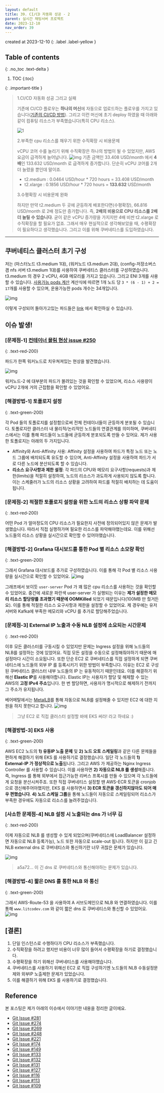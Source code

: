 ```yaml
---
layout: default
title: 39. CI/CD 자동화 성공 - 2
parent: 실시간 채팅서버 프로젝트
date: 2023-12-10
nav_order: 39
---
```

created at 2023-12-10 
{: .label .label-yellow }

## Table of contents
{: .no_toc .text-delta }

1. TOC
{:toc}




{: .important-title }
> 1.CI/CD 자동화 성공 그리고 실패
> 
> 기존에 CI/CD 플로우는 **하나의 머신**에 자동으로 업로드하는 플로우를 가지고 있습니다([기존의 CI/CD 방법](#기존의-cicd-플로우)).
> 그리고 이런 머신에 초기 deploy 하였을 때 아래와 같이 컴퓨팅 리소스가 부족했습니다(특히 CPU 리소스).
> 
> ![1](https://user-images.githubusercontent.com/29156882/270146879-11b383df-50b6-4c1f-8dc0-2491ba3cfd8a.png)
>
> 2.부족한 cpu 리소스를 채우기 위한 수직확장 시 비용문제
> 
> vCPU 코어 수를 늘리기 위해 수직확장은 하나의 방법이 될 수 있었지만, AWS 요금이 급격하게 늘어납니다.
> ![img](../../../assets/k8s/3.png)
> 기존 금액인 33.408 USD/month 에서 **4배**인 133.632 USD/month 로 급격하게 증가합니다. 단순히 vCPU 코어를 2개 더 늘렸을 뿐인데 말이죠. 
> 
> * t2.medium : 0.0464 USD/hour * 720 hours = 33.408 USD/month
> * t2.xlarge : 0.1856 USD/hour * 720 hours = **133.632** USD/month
> 
> 3.수평확장 시 비용문제 완화
> 
> 하지만 만약 t2.medium 두 곳에 균등하게 배포한다면(수평확장), 66.816 USD/month 로 2배 정도만 증가합니다. 즉, **2배의 비용으로 CPU 리소스를 2배 더 늘릴 수 있습니다**.
> 굳이 같은 vCPU 증가량을 가지지만 4배 비싼 t2.xlarge 로 수직확장을 할 필요가 없죠. 그래서 매우 현실적으로 생각해보았을 때, 수평확장이 필요하다고 생각했습니다. 그리고 이를 위해 쿠버네티스를 도입하였습니다.

---------

## 쿠버네티스 클러스터 초기 구성
저는 (마스터노드 t3.medium 1대), (워커노드 t3.medium 2대), (config-저장소버스 겸 nfs 서버 t3.medium 1대)를 사용하여 쿠버네티스 클러스터를 구성하였습니다. t3.medium 의 경우 2 vCPU, 4GB 메모리를 가지고 있습니다. 그리고 ENI 3개를 사용할 수 있습니다.
[사용가능 pods 계산](https://github.com/awslabs/amazon-eks-ami/blob/master/files/eni-max-pods.txt) 계산식에 따르면 1개 노드 당 `3 * (6 - 1) + 2 = 17`개를 사용할 수 있으며, 운용가능한 pods 개수는 34개입니다.

![img](../../../assets/k8s/4.png)

이렇게 구성되어 돌아가고있는 파드들은 [link](https://github.com/ghkdqhrbals/spring-chatting-server/issues/284) 에서 확인하실 수 있습니다.

## 이슈 발생!
### [문제점-1] [컨테이너 몰림 현상 issue #250](https://github.com/ghkdqhrbals/spring-chatting-server/issues/250)
{: .text-red-200}

파드가 한쪽 워커노드로 치우쳐져있는 현상을 발견했습니다.

![img](../../../assets/k8s/2.png)

워커노드-2 에 대부분의 파드가 몰려있는 것을 확인할 수 있었으며, 리소스 사용량이 vCPU 2개에 거의 근접함을 확인할 수 있었어요.

### [해결방법-1] 토폴로지 설정
{: .text-green-200}

각 Pod 들의 토폴로지를 설정함으로써 전체 컨테이너들이 균등하게 분포될 수 있습니다. 토폴로지란 클러스터 내 물리적/논리적인 노드들의 연결관계를 의미하며, 쿠버네티스에서는 이를 통해 파드들이 노드들에 균등하게 분포되도록 만들 수 있어요.
제가 사용한 토폴로지는 아래의 두 가지입니다.

* Affinity와 Anti-Affinity 사용: Affinity 설정을 사용하여 파드가 특정 노드 또는 노드 그룹에 배치되도록 유도할 수 있으며, Anti-Affinity 설정을 사용하여 파드가 서로 다른 노드에 분산되도록 할 수 있습니다.
* **리소스 요구사항과 제한 설정**: 각 파드의 CPU와 메모리 요구사항(requests)과 제한(limits)을 적절히 설정하여, 노드의 리소스가 과도하게 사용되지 않도록 합니다. 이는 스케줄러가 노드의 리소스 상황을 고려하여 파드를 적절히 배치하는 데 도움이 됩니다.

### [문제점-2] 적절한 토폴로지 설정을 위한 노드의 리소스 상황 파악 문제
{: .text-red-200}

어떤 Pod 가 얼마정도의 CPU 리소스가 필요한지 사전에 정의되어있지 않은 문제가 발생했습니다. 따라서 직접 실행하가며 필요한 리소스를 파악해야했는데요. 이를 위해선 노드들의 리소스 상황을 실시간으로 확인할 수 있어야했습니다.  

### [해결방법-2] Grafana 대시보드를 통한 Pod 별 리소스 소모량 확인
{: .text-green-200}

그래서 Grafana 대시보드를 추가로 구성하였습니다. 이를 통해 각 Pod 별 리소스 사용량을 실시간으로 확인할 수 있었어요.
![img](../../../assets/k8s/5.png)

그래프에서 보이듯 `user-server` Pod 가 꽤 많은 cpu 리소스를 사용하는 것을 확인할 수 있었어요. 중간에 새로운 파란색 user-server 가 실행되는 이유는 **제가 설정한 메모리 리소스 할당량를 초과했기 때문에 OOMKilled** 되었기 때문입니다(100MB 만 줬거든요). 이를 통해 적절한 리소스 요구사항과 제한을 설정할 수 있었어요.
제 경우에는 유저서버와 Kafka에 부족한 메모리와 vCPU 를 추가로 할당해주었습니다.

### [문제점-3] External IP 노출과 수동 NLB 설정에 소요되는 시간문제
{: .text-red-200}

이후 모든 클러스터를 구동시킬 수 있었지만 문제는 Ingress 설정을 위해 노드들의 NLB를 설정하는 것에 있었어요. 직접 모든 설정을 수동으로 설정해줘야하기 때문에 매 설정마다 시간이 소요됩니다.
또한 단순 EC2 로 쿠버네티스를 직접 설정하게 되면 쿠버네티스에 노드들의 외부 IP 를 등록시키기 위한 방법이 부족합니다.
이유는 EC2 로 구성된 쿠버네티스 클러스터 내부 노드들의 IP 는 유동적이기 때문인데요. 이를 해결하기 위해선 **Elastic IP**를 사용해야합니다. Elastic IP는 사용자가 할당 및 해제할 수 있는 AWS의 **고정 IPv4 주소**입니다. 한 번 할당하면, 사용자가 명시적으로 해제하기 전까지 그 주소가 유지됩니다.

베어메탈에서는 [MetalLB](https://metallb.universe.tf/installation/)를 통해 자동으로 NLB를 설정해줄 수 있지만 EC2 에 대한 지원을 하지 못한다고 합니다.
![img](../../../assets/k8s/6.png)
> 그냥 EC2 로 직접 클러스터 설정할 바에 EKS 써라! 라고 하네요 :)

### [해결방법-3] EKS 사용
{: .text-green-200}

AWS EC2 노드의 **1) 유동IP 노출 문제** 및 **2) 노드 오토 스케일링**과 같은 다른 문제들을 편하게 해결하기 위해 EKS 를 사용하기로 결정했습니다. 일단 각 노드들의 **1) External-IP 가 정상적으로 노출**됩니다.
그리고 AWS 가 제공하는 Nginx Ingress Controller 를 사용할 수 있습니다. 이를 사용하면 **2) 자동으로 NLB 를 생성**해줍니다. 즉, Ingress 를 통해 외부에서 접근가능한 리버스 프록시를 만들 수 있으며 각 노드들에게 요청을 분산시켜주죠. 
또한 직접 쿠버네티스 설정할 땐 AWS-ECR 토큰을 cronjob으로 갱신해주어야했지만, EKS 를 사용하면서 **3) ECR 토큰을 갱신하지않아도 되어 매우 편했습니다**. **4) 노드 스케일 그룹**을 통해 노드들이 자동으로 스케일링되어 리소스가 부족한 경우에도 자동으로 리소스를 늘려주었습니다.

### [사소한 문제점-4] NLB 설정 시 노출되는 dns 가 너무 김
{: .text-red-200}

이제 자동으로 NLB 를 생성할 수 있게 되었으며(쿠버네티스에 LoadBalancer 설정하면 자동으로 NLB 등록가능), 노드 또한 자동으로 scale-out 됩니다. 하지만 이 길고 긴 NLB external dns 로 쿠버네티스와 통신하기란 너무 귀찮은 문제가 있습니다.

![img](../../../assets/k8s/7.png)
> a5a72... 이 긴 dns 로 쿠버네티스와 통신해야하는 문제가 있습니다.

### [해결방법-4] 짧은 DNS 를 통한 NLB 와 통신 
{: .text-green-200}

그래서 AWS-Route-53 을 사용하여 A 서브도메인으로 NLB 와 연결하였습니다. 이를 통해 `www.litcodev.com` 와 같이 짧은 dns 로 쿠버네티스와 통신할 수 있었어요.   
![img](../../../assets/k8s/8.png)


## [결론]

1. 단일 인스턴스로 수행하다가 CPU 리소스가 부족했습니다.
2. 수직확장을 하려고 했지만 비용이 너무 많이 들어서 수평확장을 하기로 결정했습니다.
3. 수평확장을 하기 위해선 쿠버네티스를 사용해야했습니다.
4. 쿠버네티스를 사용하기 위해선 EC2 로 직접 구성하기엔 노드들의 NLB 수동설정문제와 외부IP 노출제한 문제가 있었습니다.
5. 이를 해결하기 위해 EKS 를 사용하기로 결정했습니다.


## Reference
본 포스팅은 제가 아래의 이슈에서 이야기한 내용을 정리한 글이에요.
* [Git Issue #281](https://github.com/ghkdqhrbals/spring-chatting-server/issues/281)
* [Git Issue #274](https://github.com/ghkdqhrbals/spring-chatting-server/issues/274)
* [Git Issue #269](https://github.com/ghkdqhrbals/spring-chatting-server/issues/269)
* [Git Issue #248](https://github.com/ghkdqhrbals/spring-chatting-server/issues/248)
* [Git Issue #221](https://github.com/ghkdqhrbals/spring-chatting-server/issues/221)
* [Git Issue #174](https://github.com/ghkdqhrbals/spring-chatting-server/issues/174)
* [Git Issue #149](https://github.com/ghkdqhrbals/spring-chatting-server/issues/149)
* [Git Issue #133](https://github.com/ghkdqhrbals/spring-chatting-server/issues/133)
* [Git Issue #132](https://github.com/ghkdqhrbals/spring-chatting-server/issues/132)
* [Git Issue #131](https://github.com/ghkdqhrbals/spring-chatting-server/issues/131)
* [Git Issue #127](https://github.com/ghkdqhrbals/spring-chatting-server/issues/127)
* [Git Issue #116](https://github.com/ghkdqhrbals/spring-chatting-server/issues/116)
* [Git Issue #113](https://github.com/ghkdqhrbals/spring-chatting-server/issues/113)
* [Git Issue #109](https://github.com/ghkdqhrbals/spring-chatting-server/issues/109)